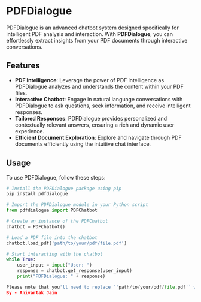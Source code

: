 # PDFDialogue

PDFDialogue is an advanced chatbot system designed specifically for intelligent PDF analysis and interaction. With **PDFDialogue**, you can effortlessly extract insights from your PDF documents through interactive conversations.

## Features

- **PDF Intelligence**: Leverage the power of PDF intelligence as PDFDialogue analyzes and understands the content within your PDF files.
- **Interactive Chatbot**: Engage in natural language conversations with PDFDialogue to ask questions, seek information, and receive intelligent responses.
- **Tailored Responses**: PDFDialogue provides personalized and contextually relevant answers, ensuring a rich and dynamic user experience.
- **Efficient Document Exploration**: Explore and navigate through PDF documents efficiently using the intuitive chat interface.

## Usage

To use PDFDialogue, follow these steps:

```python
# Install the PDFDialogue package using pip
pip install pdfdialogue

# Import the PDFDialogue module in your Python script
from pdfdialogue import PDFChatbot

# Create an instance of the PDFChatbot
chatbot = PDFChatbot()

# Load a PDF file into the chatbot
chatbot.load_pdf('path/to/your/pdf/file.pdf')

# Start interacting with the chatbot
while True:
    user_input = input("User: ")
    response = chatbot.get_response(user_input)
    print("PDFDialogue: " + response)

Please note that you'll need to replace `'path/to/your/pdf/file.pdf'` with the actual path to your PDF file in the code snippet.
By - Anivartak Jain
